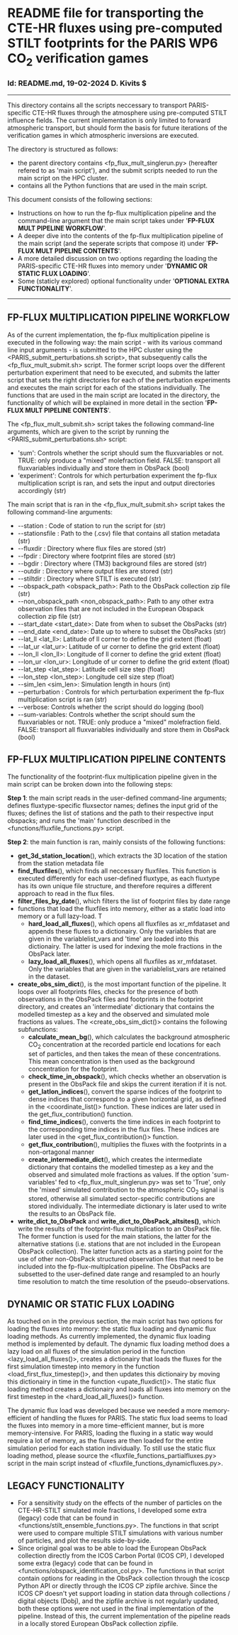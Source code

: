 # README file for transporting the CTE-HR fluxes using pre-computed STILT footprints for the PARIS WP6 CO<sub>2</sub> verification games
### Id: README.md, 19-02-2024 D. Kivits $
---
This directory contains all the scripts neccessary to transport PARIS-specific CTE-HR fluxes through the atmosphere using pre-computed STILT influence fields. The current implementation is only limited to forward atmospheric transport, but should form the basis for future iterations of the verification games in which atmospheric inversions are executed. 

The directory is structured as follows:
- the parent directory contains <fp_flux_mult_singlerun.py> (hereafter refered to as 'main script'), and the submit scripts needed to run the main script on the HPC cluster.
- <functions/> contains all the Python functions that are used in the main script. 

This document consists of the following sections:
- Instructions on how to run the fp-flux multiplication pipeline and the command-line argument that the main script takes under '**FP-FLUX MULT PIPELINE WORKFLOW**'.
- A deeper dive into the contents of the fp-flux multiplication pipeline of the main script (and the seperate scripts that compose it) under '**FP-FLUX MULT PIPELINE CONTENTS**'. 
- A more detailed discussion on two options regarding the loading the PARIS-specific CTE-HR fluxes into memory under '**DYNAMIC OR STATIC FLUX LOADING**'.
- Some (staticly explored) optional functionality under '**OPTIONAL EXTRA FUNCTIONALITY**'.
---

## FP-FLUX MULTIPLICATION PIPELINE WORKFLOW
As of the current implementation, the fp-flux multiplication pipeline is executed in the following way: the main script - with its various command line input arguments - is submitted to the HPC cluster using the <PARIS_submit_perturbations.sh script>, that subsequently calls the <fp_flux_mult_submit.sh> script. The former script loops over the different perturbation experiment that need to be executed, and submits the latter script that sets the right directories for each of the perturbation experiments and executes the main script for each of the stations individually. The functions that are used in the main script are located in the <functions/> directory, the functionality of which will be explained in more detail in the section '**FP-FLUX MULT PIPELINE CONTENTS**'.

The <fp_flux_mult_submit.sh> script takes the following command-line arguments, which are given to the script by running the <PARIS_submit_perturbations.sh> script:
- 'sum': Controls whether the script should sum the fluxvariables or not. TRUE: only produce a "mixed" molefraction field. FALSE: transport all fluxvariables individually and store them in ObsPack (bool)
- 'experiment': Controls for which perturbation experiment the fp-flux multiplication script is ran, and sets the input and output directories accordingly (str)

The main script that is ran in the <fp_flux_mult_submit.sh> script takes the following command-line arguments:
- --station <stationcode>: Code of station to run the script for (str)
- --stationsfile <stationsfile>: Path to the (.csv) file that contains all station metadata (str)
- --fluxdir <fluxdir>: Directory where flux files are stored (str)
- --fpdir <fpdir>: Directory where footprint files are stored (str)
- --bgdir <bgdir>: Directory where (TM3) background files are stored (str)
- --outdir <outdir>: Directory where output files are stored (str)
- --stiltdir <stiltdir>: Directory where STILT is executed (str)
- --obspack_path <obspack_path>: Path to the ObsPack collection zip file (str)
- --non_obspack_path <non_obspack_path>: Path to any other extra observation files that are not included in the European Obspack collection zip file (str)
- --start_date <start_date>: Date from when to subset the ObsPacks (str)
- --end_date <end_date>: Date up to where to subset the ObsPacks (str)
- --lat_ll <lat_ll>: Latitude of ll corner to define the grid extent (float)
- --lat_ur <lat_ur>: Latitude of ur corner to define the grid extent (float)
- --lon_ll <lon_ll>: Longitude of ll corner to define the grid extent (float)
- --lon_ur <lon_ur>: Longitude of ur corner to define the grid extent (float)
- --lat_step <lat_step>: Latitude cell size step (float)
- --lon_step <lon_step>: Longitude cell size step (float)
- --sim_len <sim_len>: Simulation length in hours (int)
- --perturbation <perturbation>: Controls for which perturbation experiment the fp-flux multiplication script is ran (str)
- --verbose: Controls whether the script should do logging (bool)
- --sum-variables: Controls whether the script should sum the fluxvariables or not. TRUE: only produce a "mixed" molefraction field. FALSE: transport all fluxvariables individually and store them in ObsPack (bool)

## FP-FLUX MULTIPLICATION PIPELINE CONTENTS
The functionality of the footprint-flux multiplication pipeline given in the main script can be broken down into the following steps:

**Step 1**: the main script reads in the user-defined command-line arguments; defines fluxtype-specific fluxsector names; defines the input grid of the fluxes; defines the list of stations and the path to their respective input obspacks; and runs the 'main' function described in the <functions/fluxfile_functions.py> script. 

**Step 2**: the main function is ran, mainly consists of the following functions:
- **get_3d_station_location**(), which extracts the 3D location of the station from the station metadata file
- **find_fluxfiles**(), which finds all neccessary fluxfiles. This function is executed differently for each user-defined fluxtype, as each fluxtype has its own unique file structure, and therefore requires a different approach to read in the flux files.
- **filter_files_by_date**(), which filters the list of footprint files by date range
- functions that load the fluxfiles into memory, either as a static load into memory or a full lazy-load. T
  - **hard_load_all_fluxes**(), which opens all fluxfiles as xr_mfdataset and appends these fluxes to a dictionairy. Only the variables that are given in the variablelist_vars and 'time' are loaded into this dictionairy. The latter is used for indexing the mole fractions in the ObsPack later.
  - **lazy_load_all_fluxes**(), which opens all fluxfiles as xr_mfdataset. Only the variables that are given in the variablelist_vars are retained in the dataset.
- **create_obs_sim_dict**(), is the most important function of the pipeline. It loops over all footprints files, checks for the presence of both observations in the ObsPack files and footprints in the footprint directory, and creates an 'intermediate' dictionary that contains the modelled timestep as a key and the observed and simulated mole fractions as values. The <create_obs_sim_dict()> contains the following subfunctions:
  - **calculate_mean_bg**(), which calculates the background atmospheric CO<sub>2</sub> concentration at the recorded particle end locations for each set of particles, and then takes the mean of these concentrations. This mean concentration is then used as the background concentration for the footprint.
  - **check_time_in_obspack**(), which checks whether an observation is present in the ObsPack file and skips the current iteration if it is not.
  - **get_latlon_indices**(), convert the sparse indices of the footprint to dense indices that correspond to a given horizontal grid, as defined in the <coordinate_list()> function. These indices are later used in the get_flux_contribution() function. 
  - **find_time_indices**(), converts the time indices in each footprint to the corresponding time indices in the flux files. These indices are later used in the <get_flux_contribution()> function.
  - **get_flux_contribution**(), multiplies the fluxes with the footprints in a non-ortagonal manner
  - **create_intermediate_dict**(), which creates the intermediate dictionary that contains the modelled timestep as a key and the observed and simulated mole fractions as values. If the option 'sum-variables' fed to <fp_flux_mult_singlerun.py> was set to 'True', only the 'mixed' simulated contribution to the atmospheric CO<sub>2</sub> signal is stored, otherwise all simulated sector-specific contributions are stored individually. The intermediate dictionary is later used to write the results to an ObsPack file. 
- **write_dict_to_ObsPack** and **write_dict_to_ObsPack_altsites()**, which write the results of the footprint-flux multiplication to an ObsPack file. The former function is used for the main stations, the latter for the alternative stations (i.e. stations that are not included in the European ObsPack collection). The latter function acts as a starting point for the use of other non-ObsPack structured observation files that need to be included into the fp-flux-multiplcation pipeline. The ObsPacks are subsetted to the user-defined date range and resampled to an hourly time resolution to match the time resolution of the pseudo-observations.

## DYNAMIC OR STATIC FLUX LOADING
As touched on in the previous section, the main script has two options for loading the fluxes into memory: the static flux loading and dynamic flux loading methods. As currently implemented, the dynamic flux loading method is implemented by default. The dynamic flux loading method does a lazy load on all fluxes of the simulation period in the function <lazy_load_all_fluxes()>, creates a dictionairy that loads the fluxes for the first simulation timestep into memory in the function <load_first_flux_timestep()>, and then updates this dictionairy by moving this dictionairy in time in the function <upate_fluxdict()>. The static flux loading method creates a dictionairy and loads all fluxes into memory on the first timestep in the <hard_load_all_fluxes()> function.

The dynamic flux load was developed because we needed a more memory-efficient of handling the fluxes for PARIS. The static flux load seems to load the fluxes into memory in a more time-efficient manner, but is more memory-intensive. For PARIS, loading the fluxing in a static way would require a lot of memory, as the fluxes are then loaded for the entire simulation period for each station individually. To still use the static flux loading method, please source the <fluxfile_functions_partialfluxes.py> script in the main script instead of <fluxfile_functions_dynamicfluxes.py>.

## LEGACY FUNCTIONALITY
- For a sensitivity study on the effects of the number of particles on the CTE-HR-STILT simulated mole fractions, I developed some extra (legacy) code that can be found in <functions/stilt_ensemble_functions.py>. The functions in that script were used to compare multiple STILT simulations with various number of particles, and plot the results side-by-side.
- Since original goal was to be able to load the European ObsPack collection directly from the ICOS Carbon Portal (ICOS CP), I developed some extra (legacy) code that can be found in <functions/obspack_identification_col.py>. The functions in that script contain options for reading in the ObsPack collection through the icoscp Python API or directly through the ICOS CP zipfile archive. Since the ICOS CP doesn't yet support loading in station data through collections / digital objects (Dobj), and the zipfile archive is not regularly updated, both these options were not used in the final implementation of the pipeline. Instead of this, the current implementation of the pipeline reads in a locally stored European ObsPack collection zipfile.